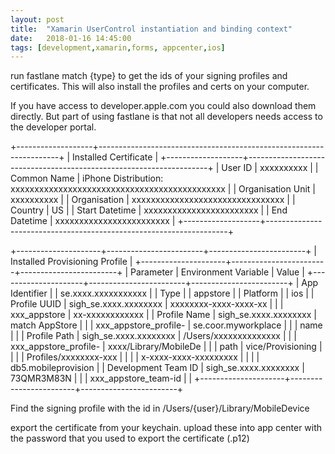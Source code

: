 ```yaml
---
layout: post
title:  "Xamarin UserControl instantiation and binding context"
date:   2018-01-16 14:45:00
tags: [development,xamarin,forms, appcenter,ios]
---
```


run fastlane match {type} to get the ids of your signing profiles and certificates. This will also install the profiles and certs on your computer.

If you have access to developer.apple.com you could also download them directly. But part of using fastlane is that not all developers needs access to the developer portal.


+-------------------+--------------------------------------------------------------------+
|                                 Installed Certificate                                  |
+-------------------+--------------------------------------------------------------------+
| User ID           | xxxxxxxxxx                                                         |
| Common Name       | iPhone Distribution: xxxxxxxxxxxxxxxxxxxxxxxxxxxxxxxxxxxxxxxxxxxxx |
| Organisation Unit | xxxxxxxxxx                                                         |
| Organisation      | xxxxxxxxxxxxxxxxxxxxxxxxxxxxxxxx                                   |
| Country           | US                                                                 |
| Start Datetime    | xxxxxxxxxxxxxxxxxxxxxxxx                                           |
| End Datetime      | xxxxxxxxxxxxxxxxxxxxxxxx                                           |
+-------------------+--------------------------------------------------------------------+

+---------------------+------------------------+------------------------+
|                    Installed Provisioning Profile                     |
+---------------------+------------------------+------------------------+
| Parameter           | Environment Variable   | Value                  |
+---------------------+------------------------+------------------------+
| App Identifier      |                        | se.xxxx.xxxxxxxxxxx    |
| Type                |                        | appstore               |
| Platform            |                        | ios                    |
| Profile UUID        | sigh_se.xxxx.xxxxxxxx  | xxxxxxxx-xxxx-xxxx-xx  |
|                     | xxx_appstore           | xx-xxxxxxxxxxxx        |
| Profile Name        | sigh_se.xxxx.xxxxxxxx  | match AppStore         |
|                     | xxx_appstore_profile-  | se.coor.myworkplace    |
|                     | name                   |                        |
| Profile Path        | sigh_se.xxxx.xxxxxxxx  | /Users/xxxxxxxxxxxxxx  |
|                     | xxx_appstore_profile-  | xxxx/Library/MobileDe  |
|                     | path                   | vice/Provisioning      |
|                     |                        | Profiles/xxxxxxxx-xxx  |
|                     |                        | x-xxxx-xxxx-xxxxxxxxx  |
|                     |                        | db5.mobileprovision    |
| Development Team ID | sigh_se.xxxx.xxxxxxxx  | 73QMR3M83N             |
|                     | xxx_appstore_team-id   |                        |
+---------------------+------------------------+------------------------+

Find the signing profile with the id in /Users/{user}/Library/MobileDevice

export the certificate from your keychain. upload these into app center with the password that you used to export the certificate (.p12)